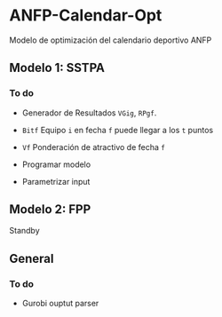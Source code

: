 # ANFP-Calendar-Opt
Modelo de optimización del calendario deportivo ANFP

## Modelo 1: SSTPA

### To do

- Generador de Resultados `VGig`, `RPgf`.
- `Bitf` Equipo `i` en fecha `f` puede llegar a los `t` puntos
- `Vf` Ponderación de atractivo de fecha `f`

- Programar modelo
- Parametrizar input

## Modelo 2: FPP

Standby


## General

### To do

- Gurobi ouptut parser
